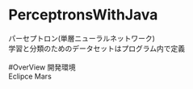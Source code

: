 # PerceptronsWithJava
パーセプトロン(単層ニューラルネットワーク)<br>
学習と分類のためのデータセットはプログラム内で定義<br>
<br>
#OverView
開発環境<br>
Eclipce Mars
